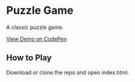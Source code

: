 # Puzzle Game
A classic puzzle game. 

[View Demo on CodePen](https://codepen.io/rsathishkumar-2697/pen/abjOxrO)


## How to Play
Download or clone the repo and open index.html. 


